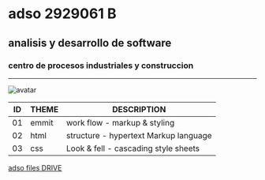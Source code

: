 # adso 2929061 B

## analisis y desarrollo de software

### centro de procesos industriales y construccion

---

![avatar](https://tinyurl.com/36eyn9s9)

 ID | THEME | DESCRIPTION                            |
 ---| ----- | -----------                            |
 01 | emmit | work flow - markup & styling           |
 02 | html  | structure - hypertext Markup language  |
 03 | css   | Look & fell - cascading style sheets   | 

[adso files DRIVE](https://tinyurl.com/wnkk334u)
